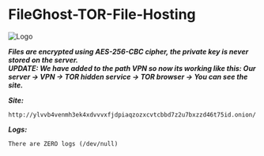 # FileGhost-TOR-File-Hosting
![Logo](https://i.imgur.com/U6IY7Bg.png)

***Files are encrypted using AES-256-CBC cipher, the private key is never stored on the server.***  
***UPDATE: We have added to the path VPN so now its working like this: Our server -> VPN -> TOR hidden service -> TOR browser -> You can see the site.***

***Site:***
```
http://ylvvb4venmh3ek4xdvvvxfjdpiaqzozxcvtcbbd7z2u7bxzzd46t75id.onion/
```

***Logs:***
```
There are ZERO logs (/dev/null)
```
